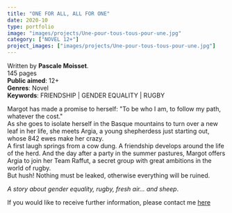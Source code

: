 ```yaml
---
title: "ONE FOR ALL, ALL FOR ONE"
date: 2020-10
type: portfolio
image: "images/projects/Une-pour-tous-tous-pour-une.jpg"
category: ["NOVEL 12+"]
project_images: ["images/projects/Une-pour-tous-tous-pour-une.jpg"]
---
```


Written by **Pascale Moisset**.   
145 pages   
**Public aimed**: 12+   
**Genres**: Novel      
**Keywords**: FRIENDSHIP | GENDER EQUALITY | RUGBY   


Margot has made a promise to herself: "To be who I am, to follow my path, whatever the cost."   
As she goes to isolate herself in the Basque mountains to turn over a new leaf in her life, she meets Argia, a young shepherdess just starting out, whose 842 ewes make her crazy.   
A first laugh springs from a cow dung. A friendship develops around the life of the herd. And the day after a party in the summer pastures, Margot offers Argia to join her Team Raffut, a secret group with great ambitions in the world of rugby.   
But hush! Nothing must be leaked, otherwise everything will be ruined.


*A story about gender equality, rugby, fresh air... and sheep*.





If you would like to receive further information, please contact me [here](mailto:melanie.guillaumin.edition@gmail.com)

